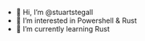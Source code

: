 - 👋 Hi, I’m @stuartstegall
- 👀 I’m interested in Powershell & Rust
- 🌱 I’m currently learning Rust

